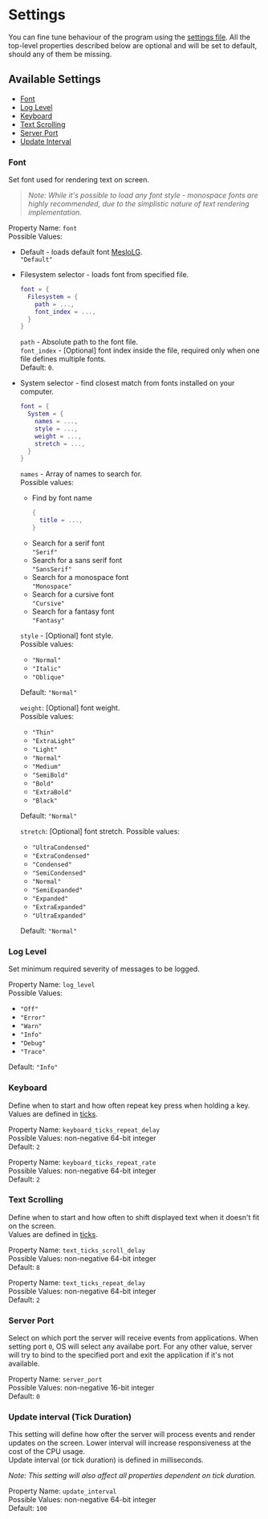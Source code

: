 # Settings

You can fine tune behaviour of the program using the [settings file](../config/settings.lua).
All the top-level properties described below are optional and will be set to default, should any of them be missing.

## Available Settings

- [Font](#font)
- [Log Level](#log-level)
- [Keyboard](#keyboard)
- [Text Scrolling](#text-scrolling)
- [Server Port](#server-port)
- [Update Interval](#update-interval-tick-duration)

### Font

Set font used for rendering text on screen.

> _Note: While it's possible to load any font style - monospace fonts are highly recommended, due
to the simplistic nature of text rendering implementation._

Property Name: `font`  
Possible Values:

- Default - loads default font [MesloLG](../omni-led/assets/fonts/Meslo/).  
  `"Default"`
- Filesystem selector - loads font from specified file.
  ```lua
  font = {
    Filesystem = {
      path = ...,
      font_index = ...,
    }
  }
  ```
  `path` - Absolute path to the font file.  
  `font_index` - [Optional] font index inside the file, required only when one file defines multiple fonts.  
  Default: `0`.
- System selector - find closest match from fonts installed on your computer.
  ```lua
  font = {
    System = {
      names = ...,
      style = ...,
      weight = ...,
      stretch = ...,
    }
  }
  ```
  `names` - Array of names to search for.  
  Possible values:
    - Find by font name
      ```lua
      {
        title = ...,
      }
      ```
    - Search for a serif font  
      `"Serif"`
    - Search for a sans serif font  
      `"SansSerif"`
    - Search for a monospace font  
      `"Monospace"`
    - Search for a cursive font  
      `"Cursive"`
    - Search for a fantasy font  
      `"Fantasy"`

  `style` - [Optional] font style.  
  Possible values:
    - `"Normal"`
    - `"Italic"`
    - `"Oblique"`

  Default: `"Normal"`

  `weight`: [Optional] font weight.  
  Possible values:
    - `"Thin"`
    - `"ExtraLight"`
    - `"Light"`
    - `"Normal"`
    - `"Medium"`
    - `"SemiBold"`
    - `"Bold"`
    - `"ExtraBold"`
    - `"Black"`

  Default: `"Normal"`

  `stretch`: [Optional] font stretch.
  Possible values:
    - `"UltraCondensed"`
    - `"ExtraCondensed"`
    - `"Condensed"`
    - `"SemiCondensed"`
    - `"Normal"`
    - `"SemiExpanded"`
    - `"Expanded"`
    - `"ExtraExpanded"`
    - `"UltraExpanded"`

  Default: `"Normal"`

### Log Level

Set minimum required severity of messages to be logged.

Property Name: `log_level`  
Possible Values:

- `"Off"`
- `"Error"`
- `"Warn"`
- `"Info"`
- `"Debug"`
- `"Trace"`

Default: `"Info"`

### Keyboard

Define when to start and how often repeat key press when holding a key.  
Values are defined in [ticks](#update-interval-tick-duration).

Property Name: `keyboard_ticks_repeat_delay`  
Possible Values: non-negative 64-bit integer  
Default: `2`

Property Name: `keyboard_ticks_repeat_rate`  
Possible Values: non-negative 64-bit integer  
Default: `2`

### Text Scrolling

Define when to start and how often to shift displayed text when it doesn't fit on the screen.  
Values are defined in [ticks](#update-interval-tick-duration).

Property Name: `text_ticks_scroll_delay`  
Possible Values: non-negative 64-bit integer  
Default: `8`

Property Name: `text_ticks_repeat_delay`  
Possible Values: non-negative 64-bit integer  
Default: `2`

### Server Port

Select on which port the server will receive events from applications. When setting port `0`, OS will select any
availabe port. For any other value, server will try to bind to the specified port and exit the application if it's not
available.

Property Name: `server_port`  
Possible Values: non-negative 16-bit integer  
Default: `0`

### Update interval (Tick Duration)

This setting will define how ofter the server will process events and render updates on the screen. Lower interval will
increase responsiveness at the cost of the CPU usage.  
Update interval (or tick duration) is defined in milliseconds.

_Note: This setting will also affect all properties dependent on tick duration._

Property Name: `update_interval`  
Possible Values: non-negative 64-bit integer  
Default: `100`
